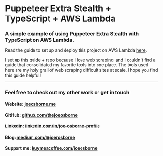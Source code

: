 # Puppeteer Extra Stealth + TypeScript + AWS Lambda

### A simple example of using Puppeteer Extra Stealth with TypeScript on AWS Lambda.

Read the guide to set up and deploy this project on AWS Lambda [here](https://medium.com/@joerosborne/web-scraping-with-puppeteer-extra-typescript-aws-lambda-bf4f49d49806).

I set up this guide + repo because I love web scraping, and I couldn't find a guide that consolidated my favorite tools into one place. The tools used here are my holy grail of web scraping difficult sites at scale. I hope you find this guide helpful!

---

<h3>Feel free to check out my other work or get in touch!</h3>
<h4>Website: <a href="https://joeosborne.me" target="_blank">joeosborne.me</a></h4>
<h4>GitHub: <a href="https://github.com/thejoeosborne" target="_blank">github.com/thejoeosborne</a></h4>
<h4>LinkedIn: <a href="https://www.linkedin.com/in/joe-osborne-profile/" target="_blank">linkedin.com/in/joe-osborne-profile</a></h4>
<h4>Blog: <a href="https://medium.com/@joerosborne" target="_blank">medium.com/@joerosborne</a></h4>
<h4>Support me: <a href="https://www.buymeacoffee.com/joeosborne" target="_blank">buymeacoffee.com/joeosborne</a></h4>
